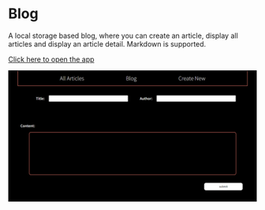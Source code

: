 # Blog

A local storage based blog, where you can create an article, display all articles and display an article detail. Markdown is supported.

[Click here to open the app](https://radimpopp.eu/blog)

![Blog](/src/images/blog-screenshot.png)
